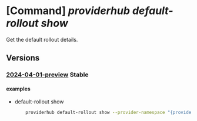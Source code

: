# [Command] _providerhub default-rollout show_

Get the default rollout details.

## Versions

### [2024-04-01-preview](/Resources/mgmt-plane/L3N1YnNjcmlwdGlvbnMve30vcHJvdmlkZXJzL21pY3Jvc29mdC5wcm92aWRlcmh1Yi9wcm92aWRlcnJlZ2lzdHJhdGlvbnMve30vZGVmYXVsdHJvbGxvdXRzL3t9/2024-04-01-preview.xml) **Stable**

<!-- mgmt-plane /subscriptions/{}/providers/microsoft.providerhub/providerregistrations/{}/defaultrollouts/{} 2024-04-01-preview -->

#### examples

- default-rollout show
    ```bash
        providerhub default-rollout show --provider-namespace "{providerNamespace}" --rollout-name "{defaultRolloutName}"
    ```
